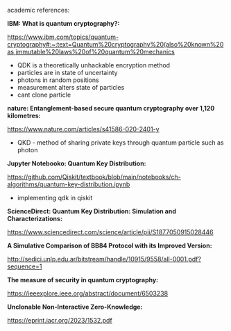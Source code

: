 academic references:

**IBM: What is quantum cryptography?:**

https://www.ibm.com/topics/quantum-cryptography#:~:text=Quantum%20cryptography%20(also%20known%20as,immutable%20laws%20of%20quantum%20mechanics
* QDK is a theoretically unhackable encryption method
* particles are in state of uncertainty
* photons in random positions
* measurement alters state of particles
* cant clone particle

**nature: Entanglement-based secure quantum cryptography over 1,120 kilometres:**

https://www.nature.com/articles/s41586-020-2401-y
* QKD - method of sharing private keys through quantum particle such as photon

**Jupyter Notebooko: Quantum Key Distribution:**

https://github.com/Qiskit/textbook/blob/main/notebooks/ch-algorithms/quantum-key-distribution.ipynb
* implementing qdk in qiskit
  
**ScienceDirect: Quantum Key Distribution: Simulation and Characterizations:**
  
https://www.sciencedirect.com/science/article/pii/S1877050915028446

**A Simulative Comparison of BB84 Protocol with its Improved Version:**

http://sedici.unlp.edu.ar/bitstream/handle/10915/9558/all-0001.pdf?sequence=1

**The measure of security in quantum cryptography:**

https://ieeexplore.ieee.org/abstract/document/6503238

**Unclonable Non-Interactive Zero-Knowledge:** 

https://eprint.iacr.org/2023/1532.pdf
